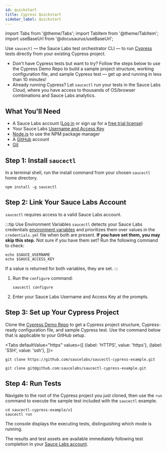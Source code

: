 ```yaml
---
id: quickstart
title: Cypress Quickstart
sidebar_label: Quickstart
---
```


import Tabs from '@theme/Tabs';
import TabItem from '@theme/TabItem';
import useBaseUrl from '@docusaurus/useBaseUrl';

 Use `saucectl` — the Sauce Labs test orchestrator CLI — to run [Cypress](https://docs.cypress.io/guides/overview/why-cypress.html) tests directly from your existing Cypress project.

 * Don't have Cypress tests but want to try? Follow the steps below to use the Cypress Demo Repo to build a sample project structure, working configuration file, and sample Cypress test &#8212; get up and running in less than 10 minutes!
 * Already running Cypress? Let `saucectl` run your tests in the Sauce Labs Cloud, where you have access to thousands of OS/browser combinations and Sauce Labs analytics.  

## What You'll Need

 * A Sauce Labs account ([Log in](https://accounts.saucelabs.com/am/XUI/#login/) or sign up for a [free trial license](https://saucelabs.com/sign-up))
 * Your Sauce Labs [Username and Access Key](https://app.saucelabs.com/user-settings)
 * [Node.js](https://nodejs.org/en/) to use the NPM package manager
 * A [GitHub](https://github.com/signup?ref_cta=Sign+up&ref_loc=header+logged+out&ref_page=%2F&source=header-home) account
 * [Git](https://git-scm.com/downloads)


## Step 1: Install `saucectl`

In a terminal shell, run the install command from your chosen `saucectl` home directory.

 ```
 npm install -g saucectl
 ```

## Step 2: Link Your Sauce Labs Account

`saucectl` requires access to a valid Sauce Labs account.

:::tip Use Environment Variables
`saucectl` detects your Sauce Labs credentials [environment variables](/basics/environment-variables) and prioritizes them over values in the `credentials.yml` file when both are present. **If you have set them, you may skip this step.** Not sure if you have them set? Run the following command to check:
```
echo $SAUCE_USERNAME
echo $SAUCE_ACCESS_KEY
```
If a value is returned for both variables, they are set.
:::

 1. Run the `configure` command:

    ```
    saucectl configure
    ```
 1. Enter your Sauce Labs Username and Access Key at the prompts.


## Step 3: Set up Your Cypress Project

Clone the [Cypress Demo Repo](https://github.com/saucelabs/saucectl-cypress-example) to get a Cypress project structure, Cypress-ready configuration file, and sample Cypress test. Use the command below that is applicable to your GitHub setup.

<Tabs
  defaultValue="https"
  values={[
    {label: 'HTTPS', value: 'https'},
    {label: 'SSH', value: 'ssh'},
  ]}>

<TabItem value="https">

```
git clone https://github.com/saucelabs/saucectl-cypress-example.git
```

</TabItem>
<TabItem value="ssh">

```
git clone git@github.com:saucelabs/saucectl-cypress-example.git
```
</TabItem>
</Tabs>

## Step 4: Run Tests

 Navigate to the root of the Cypress project you just cloned, then use the `run` command to execute the sample test included with the `saucectl` example.

 ```
 cd saucectl-cypress-example/v1
 saucectl run
 ```

 The console displays the executing tests, distinguishing which mode is running.

 The results and test assets are available immediately following test completion in your [Sauce Labs account](https://app.saucelabs.com/dashboard/tests/vdc).
